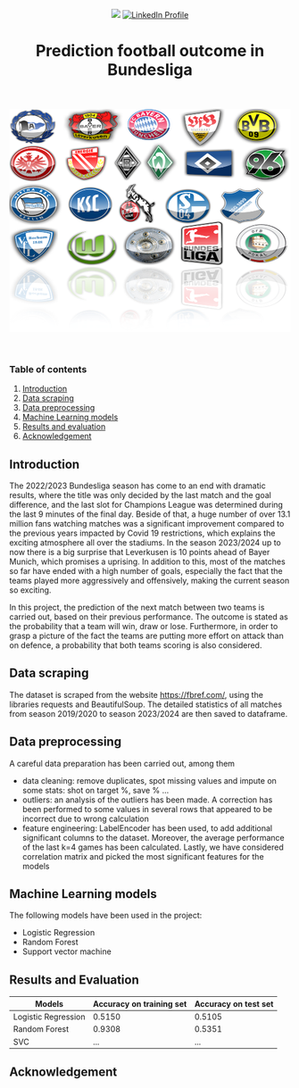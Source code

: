 <p align="center">

<img src="https://img.shields.io/badge/made%20by-Binh%20Hong%20Ngoc-green">
<a href="https://www.linkedin.com/in/binhhongngoc/">
  <img src="https://img.shields.io/badge/-LinkedIn-blue?style=flat&logo=linkedin&logoColor=white" alt="LinkedIn Profile">
</a>
</p>

<h1 align="center"> Prediction football outcome in Bundesliga </h1>

<p align="center">
<br><br><img src="Pictures/Logo.png" width=700 height=400>
</p>
<br>
<p>
  
<h3> Table of contents </h3>
<ol>
    <li><a href="#intro">Introduction</a></li>
    <li><a href="#scraping">Data scraping</a></li>
    <li><a href="#preprocessing">Data preprocessing</a></li>
    <li><a href="#models">Machine Learning models</a></li>
    <li><a href="#results">Results and evaluation</a> </li>
    <li><a href="#acknowledgement">Acknowledgement</a></li>
</ol>

<h2 id="intro">Introduction</h2>

The 2022/2023 Bundesliga season has come to an end with dramatic results, where the title was only decided by the last match and the goal difference, and the last slot for Champions League was determined during the last 9 minutes of the final day. Beside of that, a huge number of over 13.1 million fans watching matches was a significant improvement compared to the previous years impacted by Covid 19 restrictions, which explains the exciting atmosphere all over the stadiums. In the season 2023/2024 up to now there is a big surprise that Leverkusen is 10 points ahead of Bayer Munich, which promises a uprising. In addition to this, most of the matches so far have ended with a high number of goals, especially the fact that the teams played more aggressively and offensively, making the current season so exciting.

In this project, the prediction of the next match between two teams is carried out, based on their previous performance. The outcome is stated as the probability that a team will win, draw or lose. Furthermore, in order to grasp a picture of the fact the teams are putting more effort on attack than on defence, a probability that both teams scoring is also considered.

<h2 id="scraping">Data scraping</h2>

The dataset is scraped from the website https://fbref.com/, using the libraries requests and BeautifulSoup. The detailed statistics of all matches from season 2019/2020 to season 2023/2024 are then saved to dataframe.

<h2 id="preprocessing">Data preprocessing</h2>
A careful data preparation has been carried out, among them
<ul>
    <li> data cleaning: remove duplicates, spot missing values and impute on some stats: shot on target %, save % ...</li>
    <li> outliers: an analysis of the outliers has been made. A correction has been performed to some values in several rows that appeared to be incorrect due to wrong calculation </li>
    <li> feature engineering: LabelEncoder has been used, to add additional significant columns to the dataset. Moreover, the average performance of the last k=4 games has been calculated. Lastly, we have considered correlation matrix and picked the most significant features for the models </li>
</ul>

<h2 id="models">Machine Learning models</h2>

The following models have been used in the project:
<ul>
    <li> Logistic Regression </li>
    <li> Random Forest </li>
    <li> Support vector machine </li>
</ul>
 
## Results and Evaluation

| Models | Accuracy on training set | Accuracy on test set |
|-----------------|-----------------|-----------------|
| Logistic Regression | 0.5150 | 0.5105 |
| Random Forest | 0.9308 | 0.5351 |
| SVC | ... | ... |


<h2 id="acknowledgement">Acknowledgement</h2>
